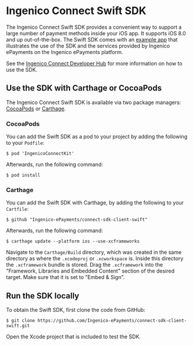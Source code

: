 Ingenico Connect Swift SDK
=======================

The Ingenico Connect Swift SDK provides a convenient way to support a large number of payment methods inside your iOS app.
It supports iOS 8.0 and up out-of-the-box.
The Swift SDK comes with an [example app](https://github.com/Ingenico-ePayments/connect-sdk-client-swift-example) that illustrates the use of the SDK and the services provided by Ingenico ePayments on the Ingenico ePayments platform.

See the [Ingenico Connect Developer Hub](https://epayments.developer-ingenico.com/documentation/sdk/mobile/swift/) for more information on how to use the SDK.


Use the SDK with Carthage or CocoaPods
---------------------------------------
The Ingenico Connect Swift SDK is available via two package managers: [CocoaPods](https://cocoapods.org/) or [Carthage](https://github.com/Carthage/Carthage).

### CocoaPods

You can add the Swift SDK as a pod to your project by adding the following to your `Podfile`:

```
$ pod 'IngenicoConnectKit'
```

Afterwards, run the following command:

```
$ pod install
```

### Carthage

You can add the Swift SDK with Carthage, by adding the following to your `Cartfile`:

```
$ github "Ingenico-ePayments/connect-sdk-client-swift"
```

Afterwards, run the following command:

```
$ carthage update --platform ios --use-xcframeworks
```

Navigate to the `Carthage/Build` directory, which was created in the same directory as where the `.xcodeproj` or `.xcworkspace` is. Inside this directory the `.xcframework` bundle is stored. Drag the `.xcframework` into the "Framework, Libraries and Embedded Content" section of the desired target. Make sure that it is set to "Embed & Sign". 

Run the SDK locally
------------

To obtain the Swift SDK, first clone the code from GitHub:

```
$ git clone https://github.com/Ingenico-ePayments/connect-sdk-client-swift.git
```

Open the Xcode project that is included to test the SDK.
